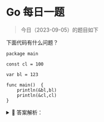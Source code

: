 # Go 每日一题

> 今日（2023-09-05）的题目如下

下面代码有什么问题？

```golang
package main

const cl = 100

var bl = 123

func main()  {
    println(&bl,bl)
    println(&cl,cl)
}
```

<details>
<summary style="cursor: pointer">🔑 答案解析：</summary>
<div>

考点：常量

常量不同于变量的在运行期分配内存，常量通常会被编译器在预处理阶段直接展开，作为指令数据使用，

```
cannot take the address of cl
```

内存四区概念：

#### A. 数据类型本质：

固定内存大小的别名

#### B. 数据类型的作用：

编译器预算对象(变量)分配的内存空间大小。

#### C. 内存四区

流程说明

1. 操作系统把物理硬盘代码 load 到内存
2. 操作系统把 c 代码分成四个区
3. 操作系统找到 main 函数入口执行

##### 栈区(Stack)：

空间较小，要求数据读写性能高，数据存放时间较短暂。由编译器自动分配和释放，存放函数的参数值、函数的调用流程方法地址、局部变量等(局部变量如果产生逃逸现象，可能会挂在在堆区)

##### 堆区(heap):

空间充裕，数据存放时间较久。一般由开发者分配及释放(但是 Golang 中会根据变量的逃逸现象来选择是否分配到栈上或堆上)，启动 Golang 的 GC 由 GC 清除机制自动回收。

##### 全局区-静态全局变量区:

全局变量的开辟是在程序在 `main` 之前就已经放在内存中。而且对外完全可见。即作用域在全部代码中，任何同包代码均可随时使用，在变量会搞混淆，而且在局部函数中如果同名称变量使用 `:=` 赋值会出现编译错误。

全局变量最终在进程退出时，由操作系统回收。

>     我么在开发的时候，尽量减少使用全局变量的设计

##### 全局区-常量区：

常量区也归属于全局区，常量为存放数值字面值单位，即不可修改。或者说的有的常量是直接挂钩字面值的。

比如:

```golang
const cl = 10
```

cl 是字面量 10 的对等符号。

所以在 golang 中，常量是无法取出地址的，因为字面量符号并没有地址而言。

---

### 33 楼

在 Go 语言中，常量在编译时被解析和计算，并直接嵌入到生成的可执行文件中。这意味着在程序运行时，常量的值已经被硬编码到了指令中，而不需要为其分配内存空间。

常量的值在编译阶段就已经确定，并且是不可变的。由于常量的值是固定的，编译器可以直接将其替换为字面值。因此，在运行时并不需要为常量分配内存空间，也不需要为其保存内存地址。

与常量不同，变量的值是在运行时动态确定的，因此需要为变量分配内存空间，并且变量在内存中有对应的地址。

</div>
</details>
